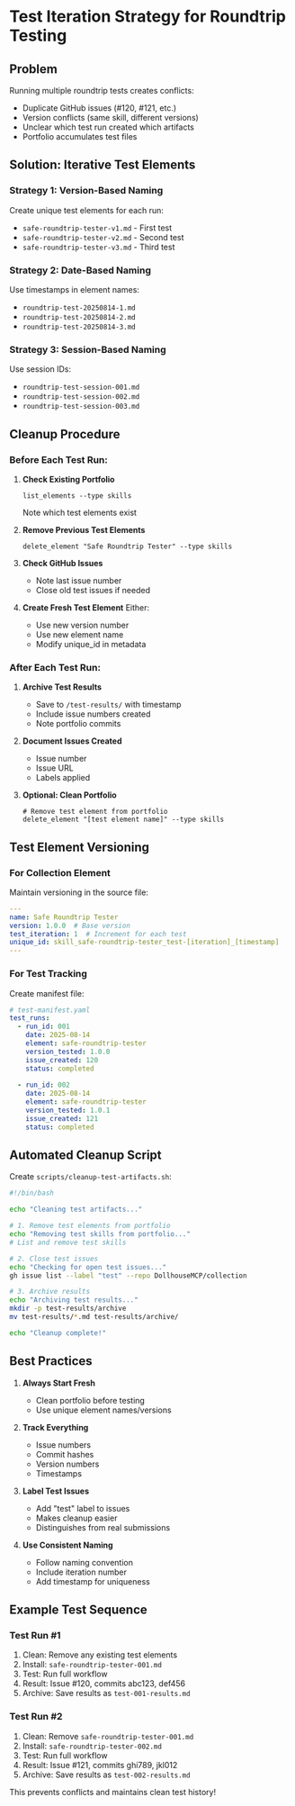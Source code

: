 # Test Iteration Strategy for Roundtrip Testing

## Problem
Running multiple roundtrip tests creates conflicts:
- Duplicate GitHub issues (#120, #121, etc.)
- Version conflicts (same skill, different versions)
- Unclear which test run created which artifacts
- Portfolio accumulates test files

## Solution: Iterative Test Elements

### Strategy 1: Version-Based Naming
Create unique test elements for each run:
- `safe-roundtrip-tester-v1.md` - First test
- `safe-roundtrip-tester-v2.md` - Second test
- `safe-roundtrip-tester-v3.md` - Third test

### Strategy 2: Date-Based Naming
Use timestamps in element names:
- `roundtrip-test-20250814-1.md`
- `roundtrip-test-20250814-2.md`
- `roundtrip-test-20250814-3.md`

### Strategy 3: Session-Based Naming
Use session IDs:
- `roundtrip-test-session-001.md`
- `roundtrip-test-session-002.md`
- `roundtrip-test-session-003.md`

## Cleanup Procedure

### Before Each Test Run:

1. **Check Existing Portfolio**
   ```
   list_elements --type skills
   ```
   Note which test elements exist

2. **Remove Previous Test Elements**
   ```
   delete_element "Safe Roundtrip Tester" --type skills
   ```

3. **Check GitHub Issues**
   - Note last issue number
   - Close old test issues if needed

4. **Create Fresh Test Element**
   Either:
   - Use new version number
   - Use new element name
   - Modify unique_id in metadata

### After Each Test Run:

1. **Archive Test Results**
   - Save to `/test-results/` with timestamp
   - Include issue numbers created
   - Note portfolio commits

2. **Document Issues Created**
   - Issue number
   - Issue URL
   - Labels applied

3. **Optional: Clean Portfolio**
   ```
   # Remove test element from portfolio
   delete_element "[test element name]" --type skills
   ```

## Test Element Versioning

### For Collection Element
Maintain versioning in the source file:
```yaml
---
name: Safe Roundtrip Tester
version: 1.0.0  # Base version
test_iteration: 1  # Increment for each test
unique_id: skill_safe-roundtrip-tester_test-[iteration]_[timestamp]
---
```

### For Test Tracking
Create manifest file:
```yaml
# test-manifest.yaml
test_runs:
  - run_id: 001
    date: 2025-08-14
    element: safe-roundtrip-tester
    version_tested: 1.0.0
    issue_created: 120
    status: completed
    
  - run_id: 002
    date: 2025-08-14
    element: safe-roundtrip-tester
    version_tested: 1.0.1
    issue_created: 121
    status: completed
```

## Automated Cleanup Script

Create `scripts/cleanup-test-artifacts.sh`:
```bash
#!/bin/bash

echo "Cleaning test artifacts..."

# 1. Remove test elements from portfolio
echo "Removing test skills from portfolio..."
# List and remove test skills

# 2. Close test issues
echo "Checking for open test issues..."
gh issue list --label "test" --repo DollhouseMCP/collection

# 3. Archive results
echo "Archiving test results..."
mkdir -p test-results/archive
mv test-results/*.md test-results/archive/

echo "Cleanup complete!"
```

## Best Practices

1. **Always Start Fresh**
   - Clean portfolio before testing
   - Use unique element names/versions

2. **Track Everything**
   - Issue numbers
   - Commit hashes
   - Version numbers
   - Timestamps

3. **Label Test Issues**
   - Add "test" label to issues
   - Makes cleanup easier
   - Distinguishes from real submissions

4. **Use Consistent Naming**
   - Follow naming convention
   - Include iteration number
   - Add timestamp for uniqueness

## Example Test Sequence

### Test Run #1
1. Clean: Remove any existing test elements
2. Install: `safe-roundtrip-tester-001.md`
3. Test: Run full workflow
4. Result: Issue #120, commits abc123, def456
5. Archive: Save results as `test-001-results.md`

### Test Run #2
1. Clean: Remove `safe-roundtrip-tester-001.md`
2. Install: `safe-roundtrip-tester-002.md`
3. Test: Run full workflow
4. Result: Issue #121, commits ghi789, jkl012
5. Archive: Save results as `test-002-results.md`

This prevents conflicts and maintains clean test history!